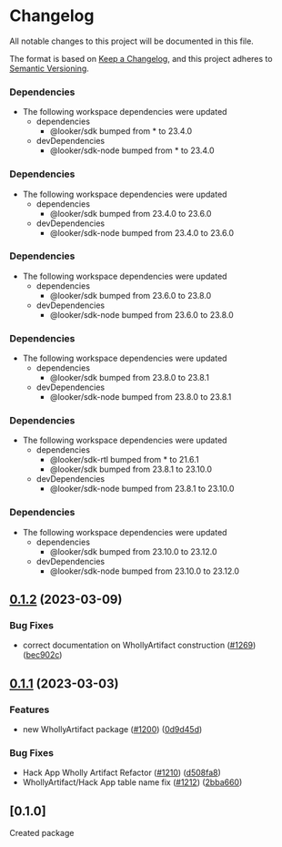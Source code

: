 # Changelog

All notable changes to this project will be documented in this file.

The format is based on [Keep a Changelog](https://keepachangelog.com/en/1.0.0/),
and this project adheres to [Semantic Versioning](https://semver.org/spec/v2.0.0.html).

### Dependencies

* The following workspace dependencies were updated
  * dependencies
    * @looker/sdk bumped from * to 23.4.0
  * devDependencies
    * @looker/sdk-node bumped from * to 23.4.0

### Dependencies

* The following workspace dependencies were updated
  * dependencies
    * @looker/sdk bumped from 23.4.0 to 23.6.0
  * devDependencies
    * @looker/sdk-node bumped from 23.4.0 to 23.6.0

### Dependencies

* The following workspace dependencies were updated
  * dependencies
    * @looker/sdk bumped from 23.6.0 to 23.8.0
  * devDependencies
    * @looker/sdk-node bumped from 23.6.0 to 23.8.0

### Dependencies

* The following workspace dependencies were updated
  * dependencies
    * @looker/sdk bumped from 23.8.0 to 23.8.1
  * devDependencies
    * @looker/sdk-node bumped from 23.8.0 to 23.8.1

### Dependencies

* The following workspace dependencies were updated
  * dependencies
    * @looker/sdk-rtl bumped from * to 21.6.1
    * @looker/sdk bumped from 23.8.1 to 23.10.0
  * devDependencies
    * @looker/sdk-node bumped from 23.8.1 to 23.10.0

### Dependencies

* The following workspace dependencies were updated
  * dependencies
    * @looker/sdk bumped from 23.10.0 to 23.12.0
  * devDependencies
    * @looker/sdk-node bumped from 23.10.0 to 23.12.0

## [0.1.2](https://github.com/looker-open-source/sdk-codegen/compare/wholly-artifact-v0.1.1...wholly-artifact-v0.1.2) (2023-03-09)


### Bug Fixes

* correct documentation on WhollyArtifact construction ([#1269](https://github.com/looker-open-source/sdk-codegen/issues/1269)) ([bec902c](https://github.com/looker-open-source/sdk-codegen/commit/bec902c511c77e02d49239e94f68fd91d2c38106))

## [0.1.1](https://github.com/looker-open-source/sdk-codegen/compare/wholly-artifact-v0.1.0...wholly-artifact-v0.1.1) (2023-03-03)


### Features

* new WhollyArtifact package ([#1200](https://github.com/looker-open-source/sdk-codegen/issues/1200)) ([0d9d45d](https://github.com/looker-open-source/sdk-codegen/commit/0d9d45de07b461554739d847b7b312909228adf5))


### Bug Fixes

* Hack App Wholly Artifact Refactor ([#1210](https://github.com/looker-open-source/sdk-codegen/issues/1210)) ([d508fa8](https://github.com/looker-open-source/sdk-codegen/commit/d508fa878ca23f6ed298359d3ec1b25a3f333fac))
* WhollyArtifact/Hack App table name fix ([#1212](https://github.com/looker-open-source/sdk-codegen/issues/1212)) ([2bba660](https://github.com/looker-open-source/sdk-codegen/commit/2bba660a6d9fa135eade144900bac5e5e5e180d7))

## [0.1.0]

Created package
